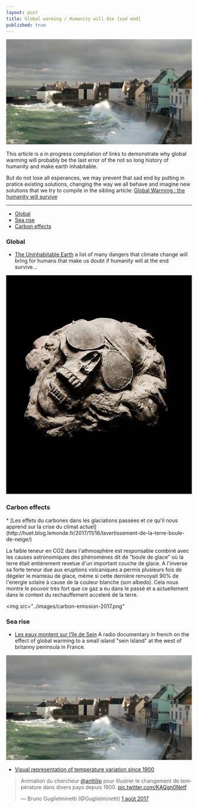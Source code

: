 ```yaml
---
layout: post
title: Global warming / Humanity will die [sad end]
published: true
---
```

<img src="../images/global-warming-ile-de-sein.jpg">

This article is a in progress compilation of links to demonstrate why global warming will probably be the last error of the not so long history of humanity and make earth inhabitable.

But do not lose all esperances, we may prevent that sad end by putting in pratice existing solutions, changing the way we all behave and imagine new solutions that we try to compile in the sibling article: [Global Warming : the humanity will survive](http://dev.sebastienlucas.com/global-warming-we-will-survive)

<hr/>

<ul>
  <li>
    <a href="#global">Global</a>
  </li>
  <li>
   <a href="#sea-rise">Sea rise</a>
  </li>
  <li>
    <a href="#carbon">Carbon effects</a>
</ul> 
 
<h3 id="global">Global</h3>

* [The Uninhabitable Earth](http://nymag.com/daily/intelligencer/2017/07/climate-change-earth-too-hot-for-humans.html") a list of many dangers that climate change will bring for humans that make us doubt if humanity will at the end survive...

<a href="http://nymag.com/daily/intelligencer/2017/07/climate-change-earth-too-hot-for-humans.html"><img src="../images/global-warming-inhabitable-earth.jpg"></a>


<h3 id="carbon">Carbon effects</h3>
* [Les effets du carbones dans les glaciations passées et ce qu'il nous apprend sur la  crise du climat actuel](http://huet.blog.lemonde.fr/2017/11/16/lavertissement-de-la-terre-boule-de-neige/)

La faible teneur en CO2 dans l'athmosphère est responsable combiné avec les causes astronomiques des phénomènes dit de "boule de glace" où la terre était entièrement revetue d'un important couche de glace. A l'inverse sa forte teneur due aux eruptions volcaniques a permis plusieurs fois de dégeler le manteau de glace, même si cette dernière renvoyait 90% de l'energie solaire à cause de la couleur blanche (son albedo).
Cela nous montre le pouvoir très fort que ce gaz a eu dans le passé et a actuellement dans le context du rechauffement acceleré de la terre.

<img src="../images/carbon-emission-2017.png"

<h3 id="sea-rise">Sea rise</h3>

* [Les eaux montent sur l’île de Sein](https://www.franceculture.fr/emissions/lheure-du-documentaire/lheure-du-documentaire-lundi-24-juillet-2017) A radio documentary in french on the effect of global warming to a small island "sein Island" at the west of britanny peninsula in France.

<a href="https://www.franceculture.fr/emissions/lheure-du-documentaire/lheure-du-documentaire-lundi-24-juillet-2017" title="ile de sein and global warming"><img src="../images/global-warming-ile-de-sein.jpg"></a>

* [Visual representation of temperature variation since 1900](https://twitter.com/Guglielminetti/status/892351408250531840)

<blockquote class="twitter-tweet" data-lang="fr"><p lang="fr" dir="ltr">Animation du chercheur <a href="https://twitter.com/anttilip">@anttilip</a> pour illustrer le changement de température dans divers pays depuis 1900. <a href="https://t.co/KAQgn0Netf">pic.twitter.com/KAQgn0Netf</a></p>&mdash; Bruno Guglielminetti (@Guglielminetti) <a href="https://twitter.com/Guglielminetti/status/892351408250531840">1 août 2017</a></blockquote>
<script async src="//platform.twitter.com/widgets.js" charset="utf-8"></script>


